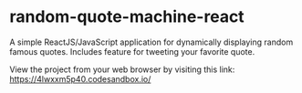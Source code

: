 # random-quote-machine-react
A simple ReactJS/JavaScript application for dynamically displaying random famous quotes.
Includes feature for tweeting your favorite quote.

View the project from your web browser by visiting this link: https://4lwxxm5p40.codesandbox.io/

